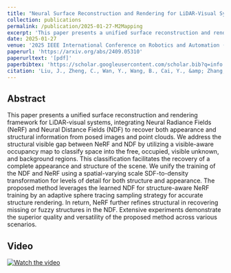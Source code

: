 ```yaml
---
title: "Neural Surface Reconstruction and Rendering for LiDAR-Visual Systems"
collection: publications
permalink: /publication/2025-01-27-M2Mapping
excerpt: 'This paper presents a unified surface reconstruction and rendering framework for LiDAR-visual systems, integrating Neural Radiance Fields (NeRF) and ...'
date: 2025-01-27
venue: '2025 IEEE International Conference on Robotics and Automation (ICRA)'
paperurl: 'https://arxiv.org/abs/2409.05310'
paperurltext: '[pdf]'
paperbibtex: 'https://scholar.googleusercontent.com/scholar.bib?q=info:zSC6aujP34MJ:scholar.google.com/&amp;output=citation&amp;scisdr=ClEyjFblEKyZiidJHYs:AFWwaeYAAAAAZ5tPBYuBOzWIkneIEodGqYYWUa0&amp;scisig=AFWwaeYAAAAAZ5tPBUT-ySLkKDNs9eItkzRN-i0&amp;scisf=4&amp;ct=citation&amp;cd=-1'
citation: 'Liu, J., Zheng, C., Wan, Y., Wang, B., Cai, Y., &amp; Zhang, F. Neural Surface Reconstruction and Rendering for LiDAR-Visual Systems. in <i>2025 IEEE International Conference on Robotics and Automation (ICRA)</i>'
---
```

## Abstract

This paper presents a unified surface reconstruction and rendering framework for LiDAR-visual systems, integrating Neural Radiance Fields (NeRF) and Neural Distance Fields (NDF) to recover both appearance and structural information from posed images and point clouds. We address the structural visible gap between NeRF and NDF by utilizing a visible-aware occupancy map to classify space into the free, occupied, visible unknown, and background regions. This classification facilitates the recovery of a complete appearance and structure of the scene. We unify the training of the NDF and NeRF using a spatial-varying scale SDF-to-density transformation for levels of detail for both structure and appearance. The proposed method leverages the learned NDF for structure-aware NeRF training by an adaptive sphere tracing sampling strategy for accurate structure rendering. In return, NeRF further refines structural in recovering missing or fuzzy structures in the NDF. Extensive experiments demonstrate the superior quality and versatility of the proposed method across various scenarios.

## Video
[![Watch the video](https://img.youtube.com/vi/XFzzAGVbzek/maxresdefault.jpg)](https://www.youtube.com/watch?v=XFzzAGVbzek)
